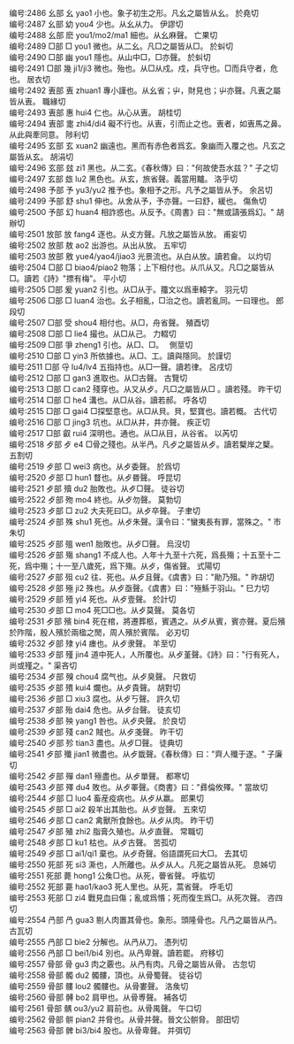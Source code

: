 <!-- { "loadSidebar": true } -->
编号:2486   幺部   幺   yao1   小也。象子初生之形。凡幺之屬皆从幺。   於堯切  
编号:2487   幺部   幼   you4   少也。从幺从力。   伊謬切  
编号:2488   幺部   麽   you1/mo2/ma1   細也。从幺麻聲。   亡果切  
编号:2489   □部   □   you1   微也。从二幺。凡□之屬皆从□。   於虯切  
编号:2490   □部   幽   you1   隱也。从山中□，□亦聲。   於虯切  
编号:2491   □部   幾   ji1/ji3   微也。殆也。从□从戍。戍，兵守也。□而兵守者，危也。   居衣切  
编号:2492   叀部   叀   zhuan1   專小謹也。从幺省；屮，財見也；屮亦聲。凡叀之屬皆从叀。   職緣切  
编号:2493   叀部   惠   hui4   仁也。从心从叀。   胡桂切  
编号:2494   叀部   疐   zhi4/di4   礙不行也。从叀，引而止之也。叀者，如叀馬之鼻。从此與牽同意。   陟利切  
编号:2495   玄部   玄   xuan2   幽遠也。黑而有赤色者爲玄。象幽而入覆之也。凡玄之屬皆从玄。   胡涓切  
编号:2496   玄部   玆   zi1   黑也。从二玄。《春秋傳》曰："何故使吾水兹？"   子之切  
编号:2497   玄部   玈   lu2   黑色也。从玄，旅省聲。義當用黸。   洛乎切  
编号:2498   予部   予   yu3/yu2   推予也。象相予之形。凡予之屬皆从予。   余呂切  
编号:2499   予部   舒   shu1   伸也。从舍从予，予亦聲。一曰舒，緩也。   傷魚切  
编号:2500   予部   幻   huan4   相詐惑也。从反予。《周書》曰："無或譸張爲幻。"   胡辦切  
编号:2501   放部   放   fang4   逐也。从攴方聲。凡放之屬皆从放。   甫妄切  
编号:2502   放部   敖   ao2   出游也。从出从放。   五牢切  
编号:2503   放部   敫   yue4/yao4/jiao3   光景流也。从白从放。讀若龠。   以灼切  
编号:2504   □部   □   biao4/piao2   物落；上下相付也。从爪从又。凡□之屬皆从□。讀若《詩》"摽有梅"。   平小切  
编号:2505   □部   爰   yuan2   引也。从□从于。籒文以爲車轅字。   羽元切  
编号:2506   □部   □   luan4   治也。幺子相亂，□治之也。讀若亂同。一曰理也。   郎段切  
编号:2507   □部   受   shou4   相付也。从□，舟省聲。   殖酉切  
编号:2508   □部   □   lie4   撮也。从□从己。   力輟切  
编号:2509   □部   爭   zheng1   引也。从□、□。　   側莖切  
编号:2510   □部   □   yin3   所依據也。从□、工。讀與隱同。   於謹切  
编号:2511   □部   寽   lu4/lv4   五指持也。从□一聲。讀若律。   呂戌切  
编号:2512   □部   □   gan3   進取也。从□古聲。   古覽切  
编号:2513   □部   □   can2   殘穿也。从又从歺。凡□之屬皆从□ 。讀若殘。   昨干切  
编号:2514   □部   □   he4   溝也。从□从谷。讀若郝。   呼各切  
编号:2515   □部   □   gai4   □探堅意也。从□从貝。貝，堅寶也。讀若概。   古代切  
编号:2516   □部   □   jing3   坑也。从□从井，井亦聲。   疾正切  
编号:2517   □部   叡   rui4   深明也。通也。从□从目，从谷省。   以芮切  
编号:2518   歺部   歺   e4   □骨之殘也。从半冎。凡歺之屬皆从歺。讀若櫱岸之櫱。   五割切  
编号:2519   歺部   □   wei3   病也。从歺委聲。   於爲切  
编号:2520   歺部   □   hun1   瞀也。从歺昬聲。   呼昆切  
编号:2521   歺部   殰   du2   胎敗也。从歺□聲。   徒谷切  
编号:2522   歺部   歾   mo4   終也。从歺勿聲。   莫勃切  
编号:2523   歺部   □   zu2   大夫死曰□。从歺卒聲。   子聿切  
编号:2524   歺部   殊   shu1   死也。从歺朱聲。漢令曰："蠻夷長有罪，當殊之。"   市朱切  
编号:2525   歺部   殟   wen1   胎敗也。从歺□聲。   烏沒切  
编号:2526   歺部   殤   shang1   不成人也。人年十九至十六死，爲長殤；十五至十二死，爲中殤；十一至八歲死，爲下殤。从歺，傷省聲。   式陽切  
编号:2527   歺部   殂   cu2   往、死也。从歺且聲。《虞書》曰："勛乃殂。"   昨胡切  
编号:2528   歺部   殛   ji2   殊也。从歺亟聲。《虞書》曰："殛鯀于羽山。"   巳力切  
编号:2529   歺部   殪   yi4   死也。从歺壹聲。   於計切  
编号:2530   歺部   □   mo4   死□□也。从歺莫聲。   莫各切  
编号:2531   歺部   殯   bin4   死在棺，將遷葬柩，賓遇之。从歺从賓，賓亦聲。夏后殯於阼階，殷人殯於兩楹之閒，周人殯於賓階。   必刃切  
编号:2532   歺部   殔   yi4   瘗也。从歺隶聲。   羊至切  
编号:2533   歺部   殣   jin4   道中死人，人所覆也。从歺堇聲。《詩》曰："行有死人，尚或殣之。"   渠吝切  
编号:2534   歺部   殠   chou4   腐气也。从歺臭聲。   尺救切  
编号:2535   歺部   殨   kui4   爛也。从歺貴聲。   胡對切  
编号:2536   歺部   □   xiu3   腐也。从歺丂聲。   許久切  
编号:2537   歺部   殆   dai4   危也。从歺台聲。   徒亥切  
编号:2538   歺部   殃   yang1   咎也。从歺央聲。   於良切  
编号:2539   歺部   殘   can2   賊也。从歺戔聲。   昨干切  
编号:2540   歺部   殄   tian3   盡也。从歺□聲。   徒典切  
编号:2541   歺部   殲   jian1   微盡也。从歺韱聲。《春秋傳》曰："齊人殲于遂。"   子廉切  
编号:2542   歺部   殫   dan1   殛盡也。从歺單聲。   都寒切  
编号:2543   歺部   殬   du4   敗也。从歺睪聲。《商書》曰："彞倫攸殬。"   當故切  
编号:2544   歺部   □   luo4   畜産疫病也。从歺从羸。   郎果切  
编号:2545   歺部   □   ai2   殺羊出其胎也。从歺豈聲。   五來切  
编号:2546   歺部   □   can2   禽獸所食餘也。从歺从肉。   昨干切  
编号:2547   歺部   殖   zhi2   脂膏久殖也。从歺直聲。   常職切  
编号:2548   歺部   □   ku1   枯也。从歺古聲。   苦孤切  
编号:2549   歺部   □   ai1/qi1   棄也。从歺奇聲。俗語謂死曰大□。   去其切  
编号:2550   死部   死   si3   澌也，人所離也。从歺从人。凡死之屬皆从死。   息姊切  
编号:2551   死部   薨   hong1   公矦□也。从死，瞢省聲。   呼肱切  
编号:2552   死部   薧   hao1/kao3   死人里也。从死，蒿省聲。   呼毛切  
编号:2553   死部   □   zi4   戰見血曰傷；亂或爲惽；死而復生爲□。从死次聲。   咨四切  
编号:2554   冎部   冎   gua3   剔人肉置其骨也。象形。頭隆骨也。凡冎之屬皆从冎。   古瓦切  
编号:2555   冎部   □   bie2   分解也。从冎从刀。   憑列切  
编号:2556   冎部   □   bei1/bi4   別也。从冎卑聲。讀若罷。   府移切  
编号:2557   骨部   骨   gu3   肉之覈也。从冎有肉。凡骨之屬皆从骨。   古忽切  
编号:2558   骨部   髑   du2   髑髏，頂也。从骨蜀聲。   徒谷切  
编号:2559   骨部   髏   lou2   髑髏也。从骨婁聲。   洛矦切  
编号:2560   骨部   髆   bo2   肩甲也。从骨尃聲。   補各切  
编号:2561   骨部   髃   ou3/yu2   肩前也。从骨禺聲。   午口切  
编号:2562   骨部   骿   pian2   并脅也。从骨并聲。晉文公骿脅。   部田切  
编号:2563   骨部   髀   bi3/bi4   股也。从骨卑聲。   并弭切  
